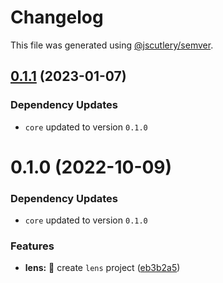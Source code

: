 # Changelog

This file was generated using [@jscutlery/semver](https://github.com/jscutlery/semver).

## [0.1.1](https://github.com/monumentjs/workspace/compare/lens@0.1.0...lens@0.1.1) (2023-01-07)

### Dependency Updates

* `core` updated to version `0.1.0`


# 0.1.0 (2022-10-09)

### Dependency Updates

* `core` updated to version `0.1.0`

### Features

* **lens:** :tada: create `lens` project ([eb3b2a5](https://github.com/monumentjs/workspace/commit/eb3b2a59b5d334462f624795d0a3c941fc965d2a))
